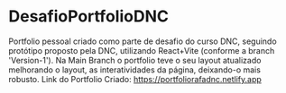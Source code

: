 # DesafioPortfolioDNC
Portfolio pessoal criado como parte de desafio do curso DNC, seguindo protótipo proposto pela DNC, utilizando React+Vite (conforme a branch 'Version-1'). 
Na Main Branch o portfolio teve o seu layout atualizado melhorando o layout, as interatividades da página, deixando-o mais robusto.
 Link do Portfolio Criado: https://portfoliorafadnc.netlify.app
